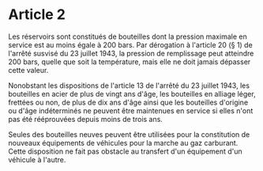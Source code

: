 # Article 2

Les réservoirs sont constitués de bouteilles dont la pression maximale en service est au moins égale à 200 bars. Par dérogation à l'article 20 (§ 1) de l'arrêté susvisé du 23 juillet 1943, la pression de remplissage peut atteindre 200 bars, quelle que soit la température, mais elle ne doit jamais dépasser cette valeur.

Nonobstant les dispositions de l'article 13 de l'arrêté du 23 juillet 1943, les bouteilles en acier de plus de vingt ans d'âge, les bouteilles en alliage léger, frettées ou non, de plus de dix ans d'âge ainsi que les bouteilles d'origine ou d'âge indéterminés ne peuvent être maintenues en service si elles n'ont pas été rééprouvées depuis moins de trois ans.

Seules des bouteilles neuves peuvent être utilisées pour la constitution de nouveaux équipements de véhicules pour la marche au gaz carburant. Cette disposition ne fait pas obstacle au transfert d'un équipement d'un véhicule à l'autre.

